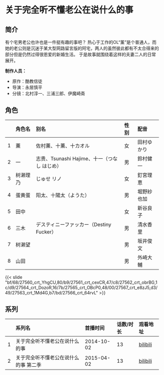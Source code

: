 # 关于完全听不懂老公在说什么的事


## 简介

有个宅男老公也许也是一件挺有趣的事吧？
热心于工作的OL“薰”是个普通人，而她的老公则是沉迷于某大型网路留言版的阿宅，两人的虽然彼此都有不太合得来的部分但是仍然过得很恩爱的新婚生活。
于是故事就围绕着这样的夫妻二人的日常展开。

**制作人员：**
- 原作：酷教信徒
- 导演：永居慎平
- 分镜：北村淳一、三浦三郎、伊魔崎斋

## 角色

|     |   角色名   |   别名  | 性别 |  配音  |
|:--- |:------  |:----      |:---  |:--   |
| 1 | 薰 | 佐村薰、十薰、十カオル | 女 | 田村ゆかり |
| 2 | 一 | 志贵、Tsunashi Hajime、十一（つなし はじめ） | 男 | 鈴村健一 |
| 3 | 树濑理乃 | じゅせ リノ | 女 | 釘宮理恵 |
| 4 | 蛋黄蛋 | 阳太、十陽太（ようた） | 男 | 堀野紗也加 |
| 5 | 田中 |  | 女 | 新谷良子 |
| 6 | 三木 | デスティニーファッカー（Destiny Fucker） | 男 | 清水香里 |
| 7 | 树濑望 |  | 男 | 坂井俊文 |
| 8 | 山田 |  | 男 | 外崎大輔 |

{{< slide "bf/68/27560_crt_YhgCU,80/b9/27561_crt_cexCR,47/c8/27562_crt_obrBG,1c/d9/27564_crt_DozoR,16/7b/27565_crt_OBcP0,48/00/27567_crt_e8zJ5,d3/49/27563_crt_1Md4G,b7/bd/27566_crt_64rvL" >}}

## 系列

|     |   系列名   |   首播时间  | 话数/时长  | 观看地址 |
|:---  |:------    |:----      |:---       |:---  |
| 1 | 关于完全听不懂老公在说什么的事 | 2014-10-02 | 13 | [bilibili](https://www.bilibili.com/bangumi/play/ep28675)  |
| 2 | 关于完全听不懂老公在说什么的事 第二季 | 2015-04-02 | 13 | [bilibili](https://www.bilibili.com/bangumi/play/ss1655)  |



